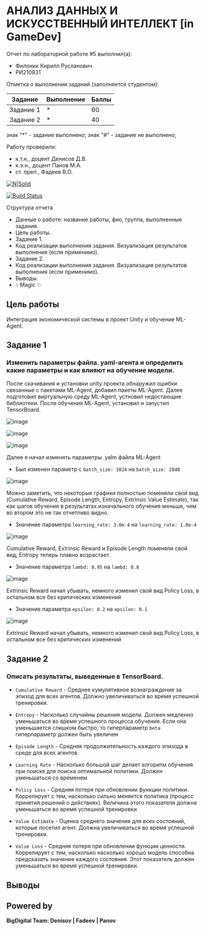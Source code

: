 # АНАЛИЗ ДАННЫХ И ИСКУССТВЕННЫЙ ИНТЕЛЛЕКТ [in GameDev]
Отчет по лабораторной работе #5 выполнил(а):
- Филоник Кирилл Русланович
- РИ210931

Отметка о выполнении заданий (заполняется студентом):

| Задание | Выполнение | Баллы |
| ------ | ------ | ------ |
| Задание 1 | * | 60 |
| Задание 2 | * | 40 |

знак "*" - задание выполнено; знак "#" - задание не выполнено;

Работу проверили:
- к.т.н., доцент Денисов Д.В.
- к.э.н., доцент Панов М.А.
- ст. преп., Фадеев В.О.

[![N|Solid](https://cldup.com/dTxpPi9lDf.thumb.png)](https://nodesource.com/products/nsolid)

[![Build Status](https://travis-ci.org/joemccann/dillinger.svg?branch=master)](https://travis-ci.org/joemccann/dillinger)

Структура отчета

- Данные о работе: название работы, фио, группа, выполненные задания.
- Цель работы.
- Задание 1.
- Код реализации выполнения задания. Визуализация результатов выполнения (если применимо).
- Задание 2.
- Код реализации выполнения задания. Визуализация результатов выполнения (если применимо).
- Выводы.
- ✨Magic ✨

## Цель работы 
Интеграция экономической системы в проект Unity и обучение ML-Agent.

## Задание 1
### Изменить параметры файла. yaml-агента и определить какие параметры и как влияют на обучение модели.

После скачивания и установки unity проекта обнаружил ошибки связанные с пакетами ML-Agent, добавил пакеты ML-Agent. Далее подготовил виртуальную среду ML-Agent, устновил недостающие библиотеки. После обучения ML-Agent, установил и запустил TensorBoard.


![image](https://user-images.githubusercontent.com/105949115/209589327-43122205-46c0-41e2-8661-b0aca7509e5a.png)

![image](https://user-images.githubusercontent.com/105949115/209589338-d0d32e4c-b6a2-47f1-9b37-4f40496148ff.png)

![image](https://user-images.githubusercontent.com/105949115/209590975-e7171407-4522-421a-9d98-6522ee67dd14.png)


Далее я начал изменять параметры .yalm файла ML-Agent

  - Был изменен параметр c ```batch_size: 1024``` на ```batch_size: 2048```  
  
  ![image](https://user-images.githubusercontent.com/105949115/209589678-26061041-4c5d-4bf9-91f9-a496ed7d4cc0.png)
  
  Можно заметить, что некоторые графики полностью поменяли свой вид (Cumulative Reward, Episode Length, Entropy, Extrinsic Value Estimate), так как шагов обучения в результатах изначального обучения меньше, чем во втором это не так отчетливо видно.
  
  - Значение параметра ```learning_rate: 3.0e-4``` на ```learning_rate: 1.0e-4``` 

  ![image](https://user-images.githubusercontent.com/105949115/209595577-fa3455c0-4e93-4799-a495-2062b7d30cbe.png)

  Cumulative Reward, Extrinsic Reward и Episode Length поменяли свой вид, Entropy теперь плавно возрастает.

  - Значение параметра ```lambd: 0.95``` на ```lambd: 0.8```

  ![image](https://user-images.githubusercontent.com/105949115/209597291-180bcca6-1655-4bcd-be1a-3bb351d32e1f.png)
  
  Extrinsic Reward начал убывать, немного изменил свой вид Policy Loss, в остальном все без критических изменений
  
  - Значение параметра ```epsilon: 0.2``` на ```epsilon: 0.1```

  ![image](https://user-images.githubusercontent.com/105949115/209597291-180bcca6-1655-4bcd-be1a-3bb351d32e1f.png)
  
  Extrinsic Reward начал убывать, немного изменил свой вид Policy Loss, в остальном все без критических изменений

## Задание 2
### Описать результаты, выведенные в TensorBoard.

* ```Cumulative Reward``` - Среднее кумулятивное вознаграждение за эпизод для всех агентов. Должно увеличиваться во время успешной тренировки.

* ```Entropy``` - Насколько случайны решения модели. Должен медленно уменьшаться во время успешного процесса обучения. Если она уменьшается слишком быстро, то гиперпараметр `beta` гиперпараметр должен быть увеличен

* ```Episode Length``` - Средняя продолжительность каждого эпизода в среде для всех агентов

* ```Learning Rate``` - Насколько большой шаг делает алгоритм обучения при поиске для поиска оптимальной политики. Должен уменьшаться со временем

* ```Policy Loss``` - Средняя потеря при обновлении функции политики. Коррелирует с тем, насколько сильно меняется политика (процесс принятия решений о действиях). Величина этого показателя должна уменьшаться во время успешной тренировки

* ```Value Estimate``` - Оценка среднего значения для всех состояний, которые посетил агент. Должна увеличиваться во время успешной тренировки.

* ```Value Loss``` - Средняя потеря при обновлении функции ценности. Коррелирует с тем, насколько насколько хорошо модель способна предсказать значение каждого состояния. Этот показатель должен уменьшаться во время успешной тренировки.

## Выводы



## Powered by

**BigDigital Team: Denisov | Fadeev | Panov**
